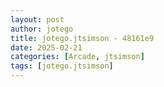 ```yaml
---
layout: post
author: jotego
title: jotego.jtsimson - 48161e9
date: 2025-02-21
categories: [Arcade, jtsimson]
tags: [jotego.jtsimson]
---
```


